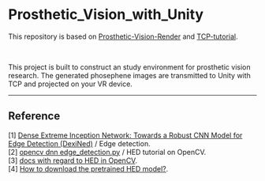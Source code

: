 # Prosthetic_Vision_with_Unity

This repository is based on [Prosthetic-Vision-Render](https://github.com/DoranLyong/Prosthetic-Vision-Render) and [TCP-tutorial](https://github.com/DoranLyong/TCP_tutorial/tree/master/Python_Unity_imageStream(ver2)).

<br/>

This project is built to construct an study environment for prosthetic vision research. The generated phosephene images are transmitted to Unity with TCP and projected on your VR device.


*** 
## Reference 
[1] [Dense Extreme Inception Network: Towards a Robust CNN Model for Edge Detection (DexiNed)](https://github.com/xavysp/DexiNed) / Edge detection. <br/>
[2] [opencv dnn edge_detection.py](https://github.com/opencv/opencv/blob/master/samples/dnn/edge_detection.py) / HED tutorial on OpenCV.<br/>
[3] [docs with regard to HED in OpenCV](https://docs.opencv.org/master/dc/db1/tutorial_dnn_custom_layers.html). <br/>
[4] [How to download the pretrained HED model?](https://github.com/opencv/opencv/issues/13815).</br>